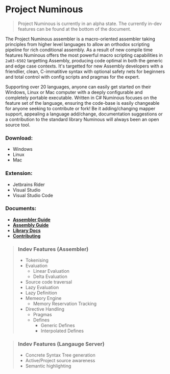 # Project Numinous

> Project Numinous is currently in an alpha state. The currently in-dev features can be found at the bottom of the document.

The Project Numinous assembler is a macro-oriented assembler taking principles from higher level languages to allow an orthodox scripting pipeline for rich conditional assembly. As a result of new compile time features Numinous offers the most powerful macro scripting capabilities in `2a03-6502` targetting Assembly, producing code optimal in both the generic and edge case contexts. It's targetted for new Assembly developers with a friendlier, clean, C-immatitive syntax with optional safety nets for beginners and total control with config scripts and pragmas for the expert.

Supporting over 20 languages, anyone can easily get started on their Windows, Linux or Mac computer with a deeply configurable and completely portable executable. Written in C# Numinous focuses on the feature set of the language, ensuring the code-base is easily changeable for anyone seeking to contribute or fork! Be it adding/changing mapper support, appealing a language add/change, documentation suggestions or a contribution to the standard library Numinous will always been an open source tool.

### Download:
- Windows
- Linux
- Mac

### Extension:
- Jetbrains Rider
- Visual Studio
- Visual Studio Code

### Documents:
- [**Assembler Guide**]()
- [**Assembly Guide**]()
- [**Library Docs**]()
- [**Contributing**]()



> ### Indev Features (Assembler)
> - Tokenising
> - Evaluation
>    - Linear Evaluation
>    - Delta Evaluation
> - Source code traversal
> - Lazy Evaluation
> - Lazy Definition
> - Memeory Engine
>    - Memory Reservation Tracking
> - Directive Handling
>    - Pragmas
>    - Defines
>        - Generic Defines
>        - Interpolated Defines

> ### Indev Features (Langauge Server)
> - Concrete Syntax Tree generation
> - Active/Project source awareness
> - Semantic highlighting

